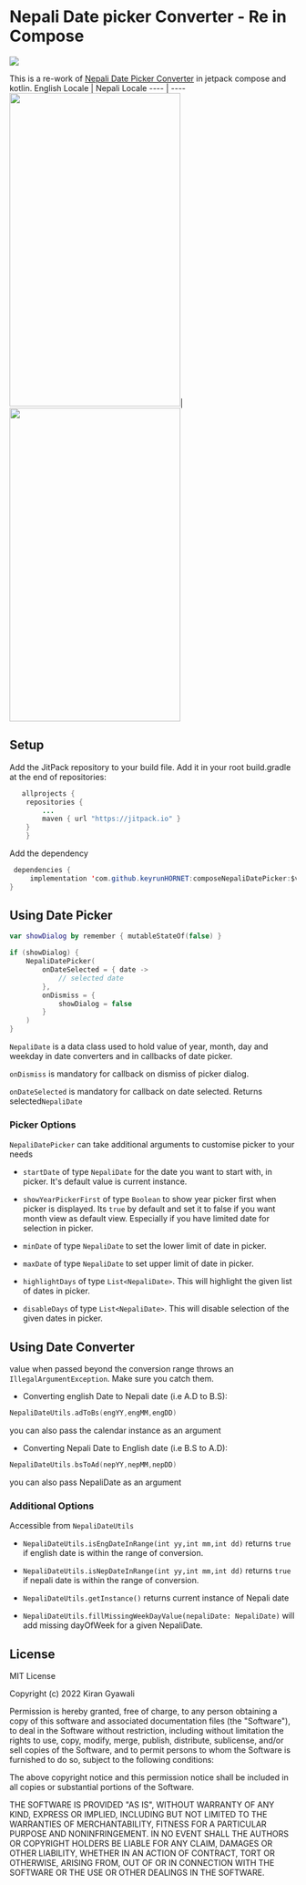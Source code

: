 # Nepali Date picker Converter - Re in Compose
[![](https://jitpack.io/v/keyrunHORNET/composeNepaliDatePicker.svg)](https://jitpack.io/#keyrunHORNET/composeNepaliDatePicker)

 This is a re-work of [Nepali Date Picker Converter](https://github.com/keyrunHORNET/date_picker_converter) in jetpack compose and kotlin.
 English Locale | Nepali Locale
---- | ----  
<img src="https://raw.githubusercontent.com/keyrunHORNET/composeNepaliDatePicker/main/english_calendar.gif" width="300" height="550">|<img src="https://raw.githubusercontent.com/keyrunHORNET/composeNepaliDatePicker/main/nepali_calendar.gif" width="300" height="550">

## Setup
    
Add the JitPack repository to your build file.
Add it in your root build.gradle at the end of repositories:

```java
   allprojects {
	repositories {
	    ...
	    maven { url "https://jitpack.io" }
	}
    }
 ```
Add the dependency
```java
 dependencies {
     implementation 'com.github.keyrunHORNET:composeNepaliDatePicker:$version'
}
 ```
 
## Using Date Picker

```kotlin
var showDialog by remember { mutableStateOf(false) }

if (showDialog) {
    NepaliDatePicker(
        onDateSelected = { date ->
            // selected date 
        },
        onDismiss = {
            showDialog = false
        }
    ) 
}
```

`NepaliDate` is a data class used to hold value of year, month, day and weekday in date converters and in callbacks of date picker.

`onDismiss` is mandatory for callback on dismiss of picker dialog.

`onDateSelected` is mandatory for callback on date selected. Returns selected`NepaliDate` 

### Picker Options

`NepaliDatePicker` can take additional arguments to customise picker to your needs

* `startDate` of type `NepaliDate` for the date you want to start with, in picker. It's default value is current instance.

* `showYearPickerFirst` of type `Boolean` to show year picker first when picker is displayed. Its `true` by default and set it to false if you want month view as default view. Especially if you have limited date for selection in picker.

* `minDate` of type `NepaliDate` to set the lower limit of date in picker.

* `maxDate` of type `NepaliDate` to set upper limit of date in picker.

* `highlightDays` of type `List<NepaliDate>`. This will highlight the given list of dates in picker.

* `disableDays` of type `List<NepaliDate>`. This will disable selection of the given dates in picker.

## Using Date Converter

value when passed beyond the conversion range throws an `IllegalArgumentException`. Make sure you catch them.

* Converting english Date to Nepali date (i.e A.D to B.S):
```kotlin
NepaliDateUtils.adToBs(engYY,engMM,engDD)
```
you can also pass the calendar instance as an argument

* Converting Nepali Date to English date (i.e B.S to A.D):
```kotlin
NepaliDateUtils.bsToAd(nepYY,nepMM,nepDD)
```
you can also pass NepaliDate as an argument


### Additional Options

Accessible from `NepaliDateUtils`

* `NepaliDateUtils.isEngDateInRange(int yy,int mm,int dd)` returns `true` if english date is within the range of conversion.

* `NepaliDateUtils.isNepDateInRange(int yy,int mm,int dd)` returns `true` if nepali date is within the range of conversion.

* `NepaliDateUtils.getInstance()` returns current instance of Nepali date  

* `NepaliDateUtils.fillMissingWeekDayValue(nepaliDate: NepaliDate)` will add missing dayOfWeek for a given NepaliDate.

## License

MIT License

Copyright (c) 2022 Kiran Gyawali

Permission is hereby granted, free of charge, to any person obtaining a copy
of this software and associated documentation files (the "Software"), to deal
in the Software without restriction, including without limitation the rights
to use, copy, modify, merge, publish, distribute, sublicense, and/or sell
copies of the Software, and to permit persons to whom the Software is
furnished to do so, subject to the following conditions:

The above copyright notice and this permission notice shall be included in all
copies or substantial portions of the Software.

THE SOFTWARE IS PROVIDED "AS IS", WITHOUT WARRANTY OF ANY KIND, EXPRESS OR
IMPLIED, INCLUDING BUT NOT LIMITED TO THE WARRANTIES OF MERCHANTABILITY,
FITNESS FOR A PARTICULAR PURPOSE AND NONINFRINGEMENT. IN NO EVENT SHALL THE
AUTHORS OR COPYRIGHT HOLDERS BE LIABLE FOR ANY CLAIM, DAMAGES OR OTHER
LIABILITY, WHETHER IN AN ACTION OF CONTRACT, TORT OR OTHERWISE, ARISING FROM,
OUT OF OR IN CONNECTION WITH THE SOFTWARE OR THE USE OR OTHER DEALINGS IN THE
SOFTWARE.
